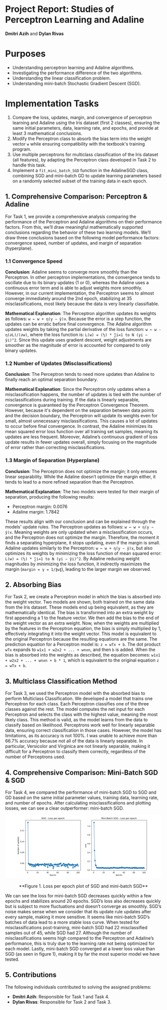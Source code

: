 # Project Report: Studies of Perceptron Learning and Adaline

**Dmitri Azih** and **Dylan Rivas**

# Purposes

- Understanding perceptron learning and Adaline algorithms.
- Investigating the performance difference of the two algorithms.
- Understanding the linear classification problem.
- Understanding mini-batch Stochastic Gradient Descent (SGD).

# Implementation Tasks

1. Compare the loss, updates, margin, and convergence of perceptron learning and Adaline using the Iris dataset (first 2 classes), ensuring the same initial parameters, data, learning rate, and epochs, and provide at least 3 mathematical conclusions.
2. Modify the Perceptron class to absorb the bias term into the weight vector `w` while ensuring compatibility with the textbook's training program.
3. Use multiple perceptrons for multiclass classification of the Iris dataset (all features), by adapting the Perceptron class developed in Task 2 to handle this task.
4. Implement a `fit_mini_batch_SGD` function in the AdalineSGD class, combining SGD and mini-batch GD to update learning parameters based on a randomly selected subset of the training data in each epoch.


## 1. Comprehensive Comparison: Perceptron & Adaline

For Task 1, we provide a comprehensive analysis comparing the performance of the Perceptron and Adaline algorithms on their performance factors. From this, we’ll draw meaningful mathematically supported conclusions regarding the behavior of these two learning models. We’ll draw three conclusions based on the following model performance factors: convergence speed, number of updates, and margin of separation (hyperplane).

### 1.1 Convergence Speed

**Conclusion**: Adaline seems to converge more smoothly than the Perceptron. In other perceptron implementations, the convergence tends to oscillate due to its binary updates (1 or 0), whereas the Adaline uses a continuous error term and is able to adjust weights more smoothly. However, in our current implementation, the Perceptron seems to almost converge immediately around the 2nd epoch, stabilizing at 35 misclassifications, most likely because the data is very linearly classifiable.

**Mathematical Explanation**: The Perceptron algorithm updates its weights as follows:
`w ← w + η(y − ŷ)x`.
Because the error is a step function, the updates can be erratic before final convergence. The Adaline algorithm updates weights by taking the partial derivative of the loss function:
`w ← w - η(∂L)/(∂w)`,
where the loss function is:
`L(w) = (½) * ∑i=1 to N (yi − ŷi)^2`.
Since this update uses gradient descent, weight adjustments are smoother as the magnitude of error is accounted for compared to only binary updates.

### 1.2 Number of Updates (Misclassifications)

**Conclusion**: The Perceptron tends to need more updates than Adaline to finally reach an optimal separation boundary.

**Mathematical Explanation**: Since the Perceptron only updates when a misclassification happens, the number of updates is tied with the number of misclassifications during training. If the data is linearly separable, convergence is guaranteed by the Perceptron Convergence Theorem. However, because it's dependent on the separation between data points and the decision boundary, the Perceptron will update its weights even for small, almost unnecessary misclassifications. This causes a lot of updates to occur before final convergence.
In contrast, the Adaline minimizes its mean squared error loss function over all training set samples, meaning its updates are less frequent. Moreover, Adaline’s continuous gradient of loss update results in fewer updates overall, simply focusing on the magnitude of error rather than correcting misclassifications.

### 1.3 Margin of Separation (Hyperplane)

**Conclusion**: The Perceptron does not optimize the margin; it only ensures linear separability. While the Adaline doesn’t optimize the margin either, it tends to lead to a more refined separation than the Perceptron.

**Mathematical Explanation**: The two models were tested for their margin of separation, producing the following results:
- Perceptron margin: 0.0076
- Adaline margin: 1.7842

These results align with our conclusion and can be explained through the models' update rules. The Perceptron updates as follows:
`w ← w + η(y − ŷ)x`.
Meaning weights are only updated when a misclassification occurs, and the Perceptron does not optimize the margin. Therefore, the moment it finds a separating hyperplane, it stops updating, even if the margin is small.
Adaline updates similarly to the Perceptron:
`w ← w + η(y − ŷ)x`,
but also optimizes its weights by minimizing the loss function of mean squared error:
`L(w) = (½) * ∑i=1 to N (yi − ŷi)^2`.
By Adaline reducing weight magnitudes by minimizing the loss function, it indirectly maximizes the margin (`margin = γ = 1/∥w∥`), leading to the larger margin we observed.

## 2. Absorbing Bias

For Task 2, we create a Perceptron model in which the bias is absorbed into the weight vector. Two models are shown, both trained on the same data from the Iris dataset. These models end up being equivalent, as they are mathematically identical. The bias is transformed into an extra weight by first appending a 1 to the feature vector. We then add the bias to the end of the weight vector as an extra weight. Now, when the weights are multiplied by the features in the Perceptron equation, the bias is simply multiplied by 1, effectively integrating it into the weight vector. This model is equivalent to the original Perceptron because the resulting equations are the same. The prediction equation for a Perceptron model is:
`z = wTx + b`.
The dot product `wTx` expands to `w1x1 + w2x2 + ... + wnxn`, and then `b` is added. When the bias is absorbed into the weights as described, the equation becomes:
`w1x1 + w2x2 + ... + wnxn + b * 1`,
which is equivalent to the original equation `z = wTx + b`.

## 3. Multiclass Classification Method

For Task 3, we used the Perceptron model with the absorbed bias to perform Multiclass Classification. We developed a model that trains one Perceptron for each class. Each Perceptron classifies one of the three classes against the rest. The model computes the net input for each Perceptron and selects the class with the highest value, meaning the most likely class. This method is valid, as the model learns from the data to classify based on likelihood. Perceptrons work well for linearly separable data, ensuring correct classification in those cases. However, the model has limitations, as its accuracy is not 100%. I was unable to achieve more than 66.7% accuracy because not all of the data is linearly separable. In particular, Versicolor and Virginica are not linearly separable, making it difficult for a Perceptron to classify them correctly, regardless of the number of Perceptrons used.

## 4. Comprehensive Comparison: Mini-Batch SGD & SGD

For Task 4, we compared the performance of mini-batch SGD to SGD and GD based on the same initial parameter values, training data, learning rate, and number of epochs. After calculating misclassifications and plotting losses, we can see a clear outperformer: mini-batch SGD.

![Loss per Epoch](./loss_per_epoch.png)
<p align="center">
  **Figure 1. Loss per epoch plot of SGD and mini-batch SGD**
</p>


We can see the loss for mini-batch SGD decreases quickly within a few epochs and stabilizes around 20 epochs. SGD’s loss also decreases quickly but is subject to more fluctuations and doesn’t converge as smoothly. SGD’s noise makes sense when we consider that its update rule updates after every sample, making it more sensitive. It seems like mini-batch SGD’s batches of data lead to a more stable loss curve.
When tested for misclassifications post-training, mini-batch SGD had 22 misclassified samples out of 45, while SGD had 27. Although the number of misclassifications seems high compared to the Perceptron and Adaline’s performance, this is truly due to the learning rate not being optimized for each model. Lastly, mini-batch SGD converged at a lower loss value than SGD (as seen in figure 1), making it by far the most superior model we have tested.

## 5. Contributions

The following individuals contributed to solving the assigned problems:

- **Dmitri Azih**: Responsible for Task 1 and Task 4.
- **Dylan Rivas**: Responsible for Task 2 and Task 3.

